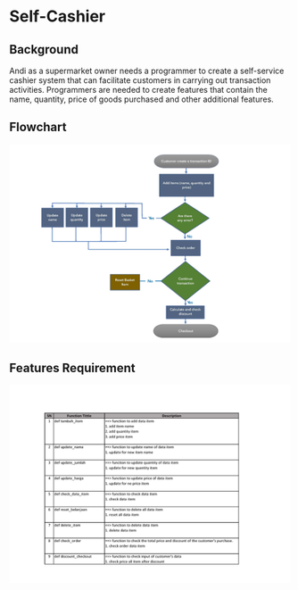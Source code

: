 # Self-Cashier
## Background
Andi as a supermarket owner needs a programmer to create a self-service cashier system that can facilitate customers in carrying out transaction activities. Programmers are needed to create features that contain the name, quantity, price of goods purchased and other additional features.
## Flowchart
![alt text](https://github.com/Synthiaayudisha/Self-Cashier/blob/main/image/Diagram.jpg?raw=true)
## Features Requirement
![alt text](https://github.com/Synthiaayudisha/Self-Cashier/blob/main/image/Fungsi.jpg?raw=true)
